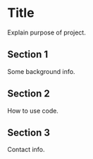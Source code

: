 # Title

Explain purpose of project. 

## Section 1

Some background info. 

## Section 2

How to use code. 

## Section 3

Contact info. 